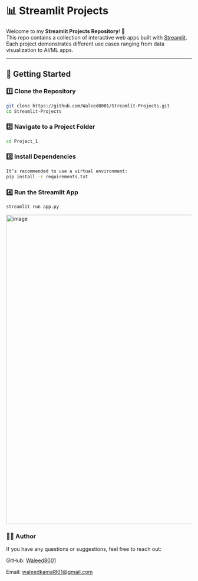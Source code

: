 # 📊 Streamlit Projects

Welcome to my **Streamlit Projects Repository**! 🚀  
This repo contains a collection of interactive web apps built with [Streamlit](https://streamlit.io/).  
Each project demonstrates different use cases ranging from data visualization to AI/ML apps.

---
## 🚀 Getting Started

### 1️⃣ Clone the Repository
```bash
git clone https://github.com/Waleed8001/Streamlit-Projects.git
cd Streamlit-Projects
```

### 2️⃣ Navigate to a Project Folder
```bash
cd Project_1
```

### 3️⃣ Install Dependencies
```bash
It’s recommended to use a virtual environment:
pip install -r requirements.txt
```

### 4️⃣ Run the Streamlit App
```bash
streamlit run app.py
```

<img width="1920" height="838" alt="image" src="https://github.com/user-attachments/assets/3f948b3d-eeaa-4c98-aff7-782498cdceba" />


### 👨‍💻 Author
If you have any questions or suggestions, feel free to reach out:

GitHub: [Waleed8001](https://github.com/Waleed8001/)

Email: waleedkamal801@gmail.com
